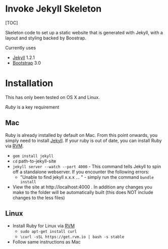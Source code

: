 # Invoke Jekyll Skeleton

[TOC]

Skeleton code to set up a static website that is generated with Jekyll, with a layout and styling backed by Boostrap.

Currently uses

* [Jekyll](http://jekyllrb.com/) 1.2.1
* [Bootstrap](http://getbootstrap.com/) 3.0

# Installation

This has only been tested on OS X and Linux.

*Ruby* is a key requirement

## Mac

Ruby is already installed by default on Mac.
From this point onwards, you simply need to install [Jekyll](http://jekyllrb.com/). If your ruby is out of date, you can install Ruby via [RVM](https://rvm.io).

* `gem install jekyll`
* `cd` path-to-jekyll-site
* `jekyll server --watch --port 4000` - This command tells Jekyll to spin off a standalone webserver. If you encounter the following errors:
    * "Unable to find jekyll x.x.x ... " - simply run the command `bundle install`
* View the site at http://localhost:4000 . In addition any changes you make to the folder will be automatically built (this does NOT include changes to the less files)

## Linux

* Install Ruby for Linux via [RVM](https://rvm.io)
    * `sudo apt-get install curl`
    * `\curl -sSL https://get.rvm.io | bash -s stable`
* Follow same instructions as Mac
